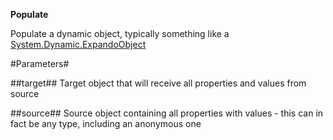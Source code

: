 **Populate**

Populate a dynamic object, typically something like a [System.Dynamic.ExpandoObject](System.Dynamic.ExpandoObject)

#Parameters#


##target##
Target object that will receive all properties and values from source

##source##
Source object containing all properties with values - this can in fact be any type, including an anonymous one
